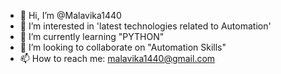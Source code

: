 - 👋 Hi, I’m @Malavika1440
- 👀 I’m interested in 'latest technologies related to Automation'
- 🌱 I’m currently learning "PYTHON"
- 💞️ I’m looking to collaborate on "Automation Skills"
- 📫 How to reach me: malavika1440@gmail.com

<!---
Malavika1440/Malavika1440 is a ✨ special ✨ repository because its `README.md` (this file) appears on your GitHub profile.
You can click the Preview link to take a look at your changes.
--->
